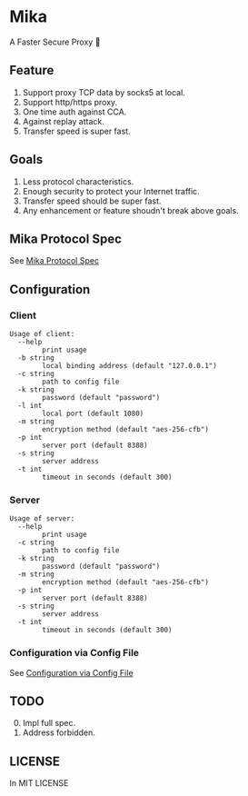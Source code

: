 # Mika
A Faster Secure Proxy :rocket:

## Feature

1. Support proxy TCP data by socks5 at local.
1. Support http/https proxy.
1. One time auth against CCA. 
1. Against replay attack.
1. Transfer speed is super fast.

## Goals

1. Less protocol characteristics.
1. Enough security to protect your Internet traffic.
1. Transfer speed should be super fast.
1. Any enhancement or feature shoudn't break above goals.

## Mika Protocol Spec

See [Mika Protocol Spec](https://github.com/sakeven/mika/wiki/Mika-Protocol-Spec)

## Configuration
### Client
```
Usage of client:
  --help
    	print usage
  -b string
    	local binding address (default "127.0.0.1")
  -c string
    	path to config file
  -k string
    	password (default "password")
  -l int
    	local port (default 1080)
  -m string
    	encryption method (default "aes-256-cfb")
  -p int
    	server port (default 8388)
  -s string
    	server address
  -t int
    	timeout in seconds (default 300)
```
### Server

```
Usage of server:
  --help
    	print usage
  -c string
    	path to config file
  -k string
    	password (default "password")
  -m string
    	encryption method (default "aes-256-cfb")
  -p int
    	server port (default 8388)
  -s string
    	server address
  -t int
    	timeout in seconds (default 300)
```
### Configuration via Config File
See [Configuration via Config File](https://github.com/sakeven/mika/wiki/Configuration-via-Config-File)


## TODO

0. Impl full spec.
1. Address forbidden.

## LICENSE

In MIT LICENSE